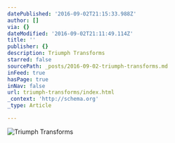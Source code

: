 ```yaml
---
datePublished: '2016-09-02T21:15:33.988Z'
author: []
via: {}
dateModified: '2016-09-02T21:11:49.114Z'
title: ''
publisher: {}
description: Triumph Transforms
starred: false
sourcePath: _posts/2016-09-02-triumph-transforms.md
inFeed: true
hasPage: true
inNav: false
url: triumph-transforms/index.html
_context: 'http://schema.org'
_type: Article

---
```

![Triumph Transforms](https://the-grid-user-content.s3-us-west-2.amazonaws.com/9f690da3-f559-407a-ae90-12f1bdbfbd54.jpg)